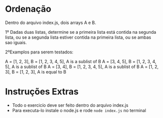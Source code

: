 # Ordenação
Dentro do arquivo index.js, dois arrays A e B.

1º Dadas duas listas, determine se a primeira lista está contida na segunda lista,
 ou se a segunda lista estiver contida na primeira lista, ou se ambas sao iguais.

2ºExamplos para serem testados:

A = [1, 2, 3], B = [1, 2, 3, 4, 5], A is a sublist of B
A = [3, 4, 5], B = [1, 2, 3, 4, 5], A is a sublist of B
A = [3, 4], B = [1, 2, 3, 4, 5], A is a sublist of B
A = [1, 2, 3], B = [1, 2, 3], A is equal to B


 

# Instruções Extras

- Todo o exercicío deve ser feito dentro do arquivo index.js
- Para executa-lo instale o node.js e rode `node index.js` no terminal